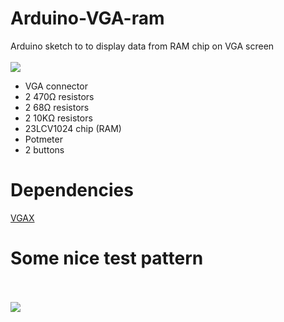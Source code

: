 # Arduino-VGA-ram
Arduino sketch to to display data from RAM chip on VGA screen
<br><br>
![](https://nop.koindozer.org/gh/vga/ram-vga4.png)

- VGA connector
- 2 470Ω resistors
- 2 68Ω resistors
- 2 10KΩ resistors
- 23LCV1024 chip (RAM)
- Potmeter
- 2 buttons

# Dependencies
[VGAX](https://github.com/smaffer/vgax)

# Some nice test pattern
<br><br>
![](https://nop.koindozer.org/gh/vga/testpattr.png)
